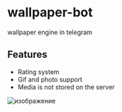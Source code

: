 # wallpaper-bot
wallpaper engine in telegram

## Features
- Rating system
- Gif and photo support
- Media is not stored on the server 

![изображение](https://user-images.githubusercontent.com/43171120/180885004-fcc7f8d7-a917-4609-93ba-7a57476c235a.png)

